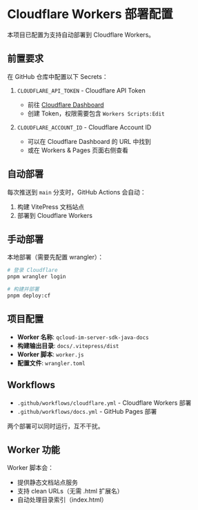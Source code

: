 # Cloudflare Workers 部署配置

本项目已配置为支持自动部署到 Cloudflare Workers。

## 前置要求

在 GitHub 仓库中配置以下 Secrets：

1. `CLOUDFLARE_API_TOKEN` - Cloudflare API Token
   - 前往 [Cloudflare Dashboard](https://dash.cloudflare.com/profile/api-tokens)
   - 创建 Token，权限需要包含 `Workers Scripts:Edit`

2. `CLOUDFLARE_ACCOUNT_ID` - Cloudflare Account ID
   - 可以在 Cloudflare Dashboard 的 URL 中找到
   - 或在 Workers & Pages 页面右侧查看

## 自动部署

每次推送到 `main` 分支时，GitHub Actions 会自动：
1. 构建 VitePress 文档站点
2. 部署到 Cloudflare Workers

## 手动部署

本地部署（需要先配置 wrangler）：

```bash
# 登录 Cloudflare
pnpm wrangler login

# 构建并部署
pnpm deploy:cf
```

## 项目配置

- **Worker 名称**: `qcloud-im-server-sdk-java-docs`
- **构建输出目录**: `docs/.vitepress/dist`
- **Worker 脚本**: `worker.js`
- **配置文件**: `wrangler.toml`

## Workflows

- `.github/workflows/cloudflare.yml` - Cloudflare Workers 部署
- `.github/workflows/docs.yml` - GitHub Pages 部署

两个部署可以同时运行，互不干扰。

## Worker 功能

Worker 脚本会：
- 提供静态文档站点服务
- 支持 clean URLs（无需 .html 扩展名）
- 自动处理目录索引（index.html）
